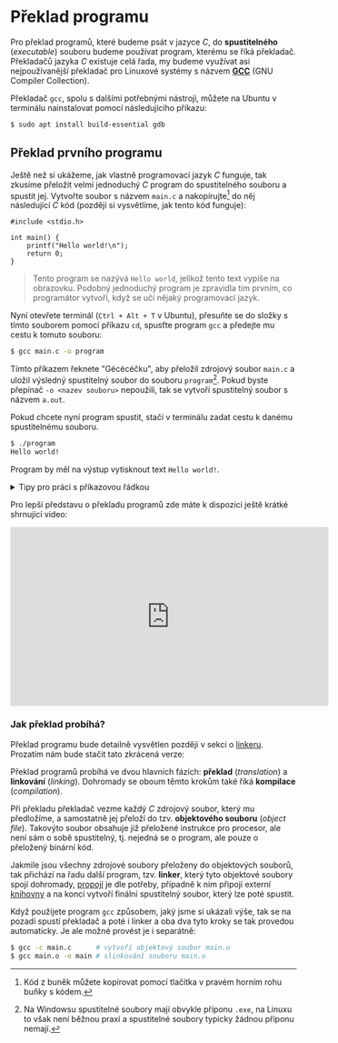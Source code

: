 # Překlad programu
Pro překlad programů, které budeme psát v jazyce *C*, do **spustitelného** (*executable*) souboru
budeme používat program, kterému se říká překladač.
Překladačů jazyka *C* existuje celá řada, my budeme využívat asi nejpoužívanější překladač pro
Linuxové systémy s názvem [**GCC**](https://gcc.gnu.org/) (GNU Compiler Collection). 

Překladač `gcc`, spolu s dalšími potřebnými nástroji, můžete na Ubuntu v terminálu nainstalovat
pomocí následujícího příkazu:
```bash
$ sudo apt install build-essential gdb
```

## Překlad prvního programu
Ještě než si ukážeme, jak vlastně programovací jazyk *C* funguje, tak zkusíme přeložit velmi jednoduchý
*C* program do spustitelného souboru a spustit jej.
Vytvořte soubor s názvem `main.c` a nakopírujte[^1] do něj následující *C* kód (později si vysvětlíme,
jak tento kód funguje):

```c,editable
#include <stdio.h>

int main() {
    printf("Hello world!\n");
    return 0;
}
```

[^1]: Kód z buněk můžete kopírovat pomocí tlačítka <i class="fa fa-copy"></i> v pravém horním rohu
buňky s kódem.

> Tento program se nazývá `Hello world`, jelikož tento text vypíše na obrazovku.
> Podobný jednoduchý program je zpravidla tím prvním, co programátor vytvoří, když se učí nějaký
> programovací jazyk.

Nyní otevřete terminál (`Ctrl + Alt + T` v Ubuntu), přesuňte se do složky s tímto souborem pomocí
příkazu `cd`, spusťte program `gcc` a předejte mu cestu k tomuto souboru:

```bash
$ gcc main.c -o program
```

Tímto příkazem řeknete "Gécécéčku", aby přeložil zdrojový soubor `main.c` a uložil výsledný spustitelný
soubor do souboru `program`[^2]. Pokud byste přepínač `-o <nazev souboru>` nepoužili, tak se vytvoří spustitelný
soubor s názvem `a.out`.

[^2]: Na Windowsu spustitelné soubory mají obvykle příponu `.exe`, na Linuxu to však není běžnou praxí a spustitelné soubory typicky žádnou příponu nemají.

Pokud chcete nyní program spustit, stačí v terminálu zadat cestu k danému spustitelnému souboru.

```bash
$ ./program
Hello world!
```
Program by měl na výstup vytisknout text `Hello world!`.

<details>
<summary>Tipy pro práci s příkazovou řádkou</summary>

- Při psaní programu budete chtít často po úpravě zdrojového kódu opětovně provést překlad a poté
  program spustit. Abyste to provedli v jednom terminálovém příkazu, můžete tyto dva příkazy spojit pomocí `&&`:
    ```bash
    $ gcc main.c -o main && ./main
    ```
    Pokud překlad proběhne úspěšně, tak operátor `&&` zajistí spuštění následujícího příkazu.
- Pokud nechcete příkazy v terminálu psát neustále dokola, šipkou nahoru (&#8593;) můžete vyvolat nedávno
spuštěné příkazy v terminálu.
</details>

Pro lepší představu o překladu programů zde máte k dispozici ještě krátké shrnující video:

<iframe width="560" height="315" src="https://www.youtube.com/embed/Hu7l9NpQ3g8" frameborder="0" allow="accelerometer; autoplay; clipboard-write; encrypted-media; gyroscope; picture-in-picture" allowfullscreen></iframe>

### Jak překlad probíhá?
Překlad programu bude detailně vysvětlen později v sekci o [linkeru](../c/modularizace/linker.md).
Prozatím nám bude stačit tato zkrácená verze:

Překlad programů probíhá ve dvou hlavních fázích: **překlad** (*translation*) a **linkování** (*linking*).
Dohromady se oboum těmto krokům také říká **kompilace** (*compilation*).

Při překladu překladač vezme každý *C* zdrojový soubor, který mu předložíme, a samostatně jej přeloží
do tzv. **objektového souboru** (*object file*). Takovýto soubor obsahuje již přeložené instrukce pro
procesor, ale není sám o sobě spustitelný, tj. nejedná se o program, ale pouze o přeložený binární kód.

Jakmile jsou všechny zdrojové soubory přeloženy do objektových souborů, tak přichází na řadu další
program, tzv. **linker**, který tyto objektové soubory spojí dohromady,
[propojí](https://cs.wikipedia.org/wiki/Linker#Funkce_linkeru) je dle potřeby, případně k nim připojí
externí [knihovny](../c/modularizace/knihovny.md) a na konci vytvoří finální spustitelný soubor, který lze poté
spustit.

Když použijete program `gcc` způsobem, jaký jsme si ukázali výše, tak se na pozadí spustí překladač
a poté i linker a oba dva tyto kroky se tak provedou automaticky. Je ale možné provést je i separátně:
```bash
$ gcc -c main.c      # vytvoří objektový soubor main.o
$ gcc main.o -o main # slinkování souboru main.o 
```
